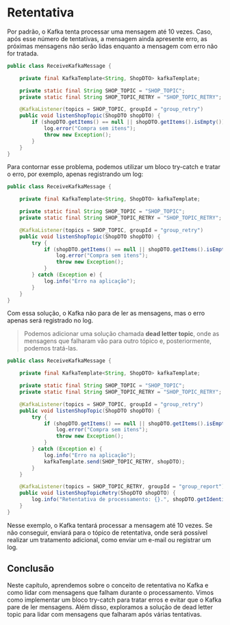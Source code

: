 # Retentativa

Por padrão, o Kafka tenta processar uma mensagem até 10 vezes. Caso, após esse número de tentativas, a mensagem ainda apresente erro, as próximas mensagens não serão lidas enquanto a mensagem com erro não for tratada.

```java
public class ReceiveKafkaMessage {

    private final KafkaTemplate<String, ShopDTO> kafkaTemplate;

    private static final String SHOP_TOPIC = "SHOP_TOPIC";
    private static final String SHOP_TOPIC_RETRY = "SHOP_TOPIC_RETRY";

    @KafkaListener(topics = SHOP_TOPIC, groupId = "group_retry")
    public void listenShopTopic(ShopDTO shopDTO) {
        if (shopDTO.getItems() == null || shopDTO.getItems().isEmpty()) {
            log.error("Compra sem itens");
            throw new Exception();
        }
    }
}
```

Para contornar esse problema, podemos utilizar um bloco try-catch e tratar o erro, por exemplo, apenas registrando um log:

```java
public class ReceiveKafkaMessage {

    private final KafkaTemplate<String, ShopDTO> kafkaTemplate;

    private static final String SHOP_TOPIC = "SHOP_TOPIC";
    private static final String SHOP_TOPIC_RETRY = "SHOP_TOPIC_RETRY";

    @KafkaListener(topics = SHOP_TOPIC, groupId = "group_retry")
    public void listenShopTopic(ShopDTO shopDTO) {
        try {
            if (shopDTO.getItems() == null || shopDTO.getItems().isEmpty()) {
                log.error("Compra sem itens");
                throw new Exception();
            }
        } catch (Exception e) {
            log.info("Erro na aplicação");
        }
    }
}
```

Com essa solução, o Kafka não para de ler as mensagens, mas o erro apenas será registrado no log.

> Podemos adicionar uma solução chamada **dead letter topic**, onde as mensagens que falharam vão para outro tópico e, posteriormente, podemos tratá-las.

```java
public class ReceiveKafkaMessage {

    private final KafkaTemplate<String, ShopDTO> kafkaTemplate;

    private static final String SHOP_TOPIC = "SHOP_TOPIC";
    private static final String SHOP_TOPIC_RETRY = "SHOP_TOPIC_RETRY";

    @KafkaListener(topics = SHOP_TOPIC, groupId = "group_retry")
    public void listenShopTopic(ShopDTO shopDTO) {
        try {
            if (shopDTO.getItems() == null || shopDTO.getItems().isEmpty()) {
                log.error("Compra sem itens");
                throw new Exception();
            }
        } catch (Exception e) {
            log.info("Erro na aplicação");
            kafkaTemplate.send(SHOP_TOPIC_RETRY, shopDTO);
        }
    }

    @KafkaListener(topics = SHOP_TOPIC_RETRY, groupId = "group_report")
    public void listenShopTopicRetry(ShopDTO shopDTO) {
        log.info("Retentativa de processamento: {}.", shopDTO.getIdentifier());
    }
}
```

Nesse exemplo, o Kafka tentará processar a mensagem até 10 vezes. Se não conseguir, enviará para o tópico de retentativa, onde será possível realizar um tratamento adicional, como enviar um e-mail ou registrar um log.


## Conclusão

Neste capítulo, aprendemos sobre o conceito de retentativa no Kafka e como lidar com mensagens que falham durante o processamento. Vimos como implementar um bloco try-catch para tratar erros e evitar que o Kafka pare de ler mensagens. Além disso, exploramos a solução de dead letter topic para lidar com mensagens que falharam após várias tentativas.
